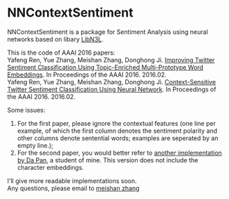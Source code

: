 # NNContextSentiment

NNContextSentiment is a package for Sentiment Analysis using neural networks based on libary [LibN3L](https://github.com/SUTDNLP/LibN3L).

This is the code of AAAI 2016 papers:  
Yafeng Ren, Yue Zhang, Meishan Zhang, Donghong Ji. [Improving Twitter Sentiment Classification Using Topic-Enriched Multi-Prototype Word Embeddings](http://zhangmeishan.github.io/Ren_11925.pdf). In Proceedings of the AAAI 2016. 2016.02.  
Yafeng Ren, Yue Zhang, Meishan Zhang, Donghong Ji. [Context-Sensitive Twitter Sentiment Classification Using Neural Network](http://zhangmeishan.github.io/Ren.pdf). In Proceedings of the AAAI 2016. 2016.02. 

Some issues:  
1. For the first paper, please ignore the contextual features (one line per example, of which the first column denotes the sentiment polarity and other columns denote sentential words; examples are seperated by an empty line.);  
2. For the second paper, you would better refer to [another implementation by Da Pan](https://github.com/pdjlzs/NNContextSentiment), a student of mine. This version does not include the character embeddings.

I'll give more readable implementations soon.  
Any questions, please email to [meishan zhang](mason.zms@gmail.com)
